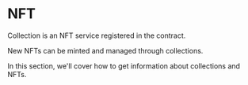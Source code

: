 # NFT

Collection is an NFT service registered in the contract.

New NFTs can be minted and managed through collections.



In this section, we'll cover how to get information about collections and NFTs.

